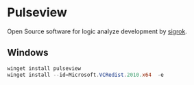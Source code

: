 # Pulseview

Open Source software for logic analyze development by [sigrok](https://sigrok.org/wiki/PulseView).

## Windows

```powershell
winget install pulseview
winget install --id=Microsoft.VCRedist.2010.x64  -e
```
